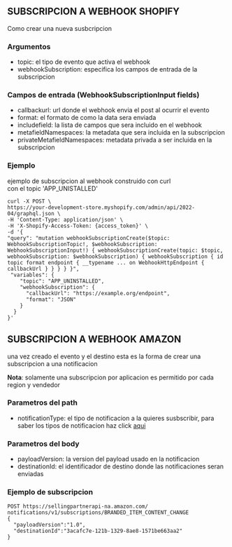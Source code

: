 ## SUBSCRIPCION A WEBHOOK SHOPIFY
Como crear una nueva susbcripcion

### Argumentos
- topic: el tipo de evento que activa el webhook
- webhookSubscription: especifica los campos de entrada de la subscripcion

### Campos de entrada (WebhookSubscriptionInput fields)

- callbackurl: url donde el webhook envia el post al ocurrir el evento
- format: el formato de como la data sera enviada
- includefield: la lista de campos que sera incluido en el webhook
- metafieldNamespaces: la metadata que sera incluida en la subscripcion
- privateMetafieldNamespaces: metadata privada a ser incluida en la subscripcion

### Ejemplo
ejemplo de subscripcion al webhook construido con curl    
con el topic 'APP_UNISTALLED'

```
curl -X POST \
https://your-development-store.myshopify.com/admin/api/2022-04/graphql.json \
-H 'Content-Type: application/json' \
-H 'X-Shopify-Access-Token: {access_token}' \
-d '{
"query": "mutation webhookSubscriptionCreate($topic: WebhookSubscriptionTopic!, $webhookSubscription: WebhookSubscriptionInput!) { webhookSubscriptionCreate(topic: $topic, webhookSubscription: $webhookSubscription) { webhookSubscription { id topic format endpoint { __typename ... on WebhookHttpEndpoint { callbackUrl } } } } }",
 "variables": {
    "topic": "APP_UNINSTALLED",
    "webhookSubscription": {
      "callbackUrl": "https://example.org/endpoint",
      "format": "JSON"
    }
  }
}'
```



## SUBSCRIPCION A WEBHOOK AMAZON
una vez creado el evento y el destino esta es la forma de crear una subscripcion a una notificacion

**Nota**: solamente una subscripcion por aplicacion es permitido por
cada region y vendedor

### Parametros del path
- notificationType: el tipo de notificacion a la quieres susbscribir, para saber
los tipos de notificacion haz click [aqui](https://developer-docs.amazon.com/sp-api/docs/notifications-api-v1-use-case-guide#notificationtype)

### Parametros del body
- payloadVersion: la version del payload usado en la notificacion
- destinationId: el identificador de destino donde las notificaciones seran enviadas

### Ejemplo de subscripcion
```
POST https://sellingpartnerapi-na.amazon.com/ notifications/v1/subscriptions/BRANDED_ITEM_CONTENT_CHANGE
{
  "payloadVersion":"1.0",
  "destinationId":"3acafc7e-121b-1329-8ae8-1571be663aa2"
}
```
